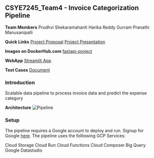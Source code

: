 ## CSYE7245_Team4 - Invoice Categorization Pipeline

**Team Members**
Prudhvi Shekaramahanti
Harika Reddy Gurram
Pranathi Manusanipalli

**Quick Links**
[Project Proposal](https://codelabs-preview.appspot.com/?file_id=1nvAtSC_nDl4NXlOl7yEZyio5rzNPpYlNWLXtEISqmS4#0)
[Project Presentation](https://codelabs-preview.appspot.com/?file_id=1uJjYrvPsVZbaoJAwq59MD0GCj4ow-jY00OaOuAx7HW4#0)

**Images on DockerHub.com**
[fastapi-project](https://hub.docker.com/r/prudh/project)



**WebApp**
[Streamlit App](https://streamlit-invoice-categorization-ii5x4gm7ra-uc.a.run.app/)

**Test Cases**
[Document](https://docs.google.com/document/d/1hIODK3c7_jv2IwUiM9_H1juXbgY0DLuzitMQSkxqWiA/edit#)


### Introduction
Scalable data pipeline to process invoice data and predict the expense category

**Architecture**
![Pipeline](images/Architecture.png)


### Setup
The pipeline requires a Google account to deploy and run. Signup for Google [here](https://cloud.google.com/). The pipeline uses the folllowing GCP Services:

Cloud Storage
Cloud Run
Cloud Functions
Cloud Composer
Big Query
Google Datastudio




